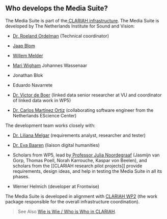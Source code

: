 ## Who develops the Media Suite?

The Media Suite is part of the[ CLARIAH infrastructure](https://clariah.nl/en/). The Media Suite is developed by The Netherlands Institute for Sound and Vision:

- [Dr. Roeland Ordelman](https://www.beeldengeluid.nl/en/knowledge/experts/roeland-ordelman) (Technical coordinator)
- [Jaap Blom](https://clariah.nl/en/about/who-is-who/wp5/jaap-blom)

- [Willem Melder](https://www.beeldengeluid.nl/en/knowledge/experts/willem-melder)
- [Mari Wigham](https://www.linkedin.com/in/mariwigham) Johannes Wassenaar
- Jonathan Blok 
- Eduardo Navarrete 
- [Dr. Victor de Boer](http://www.victordeboer.com/) (linked data senior researcher at VU and coordinator of linked data work in WP5)
- [Dr. Carlos Martínez Ortiz](https://www.esciencecenter.nl/profile/dr.-carlos-martinez-ortiz) (collaborating software engineer from the Netherlands EScience Center)

The development team works closely with:

- [Dr. Liliana Melgar](https://www.linkedin.com/in/lilimelgar/?locale=en_US) (requirements analyst, researcher and tester)

- [Dr. Eva Baaren](https://www.linkedin.com/in/baaren/) (liaison digital humanities)

- Scholars from WP5, lead by[ Professor Julia Noordegraaf](http://www.uva.nl/profiel/n/o/j.j.noordegraaf/j.j.noordegraaf.html) (Jasmijn van Gorp, Thomas Poell, Norah Karrouche, Kaspar von Beelen), and scholars from the [[CLARIAH research pilot projects]] provide requirements, design ideas, and help in testing the Media Suite in all its phases.
- Werner Helmich (developer at Frontwise)

The Media Suite is developed in alignment with [CLARIAH WP2](https://clariah.nl/en/work-packages/technology) (the work package responsible for the overall infrastructure coordination).

> See Also [Wie is Wie / Who is Who in CLARIAH](https://clariah.nl/over/wie-is-wie).

